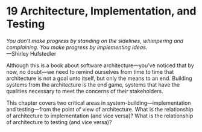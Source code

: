 19 Architecture, Implementation, and Testing
===

_You don’t make progress by standing on the sidelines, whimpering and complaining. You make progress by implementing ideas._  
—Shirley Hufstedler

Although this is a book about software architecture—you’ve noticed that by now, no doubt—we need to remind ourselves from time to time that architecture is not a goal unto itself, but only the means to an end. Building systems from the architecture is the end game, systems that have the qualities necessary to meet the concerns of their stakeholders.

This chapter covers two critical areas in system-building—implementation and testing—from the point of view of architecture. What is the relationship of architecture to implementation (and vice versa)? What is the relationship of architecture to testing (and vice versa)?